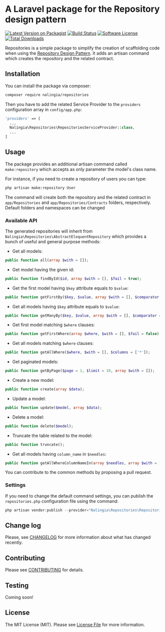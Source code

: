 A Laravel package for the Repository design pattern
=======================

[![Latest Version on Packagist](https://img.shields.io/packagist/v/nalingia/laravel-repositories.svg?style=flat-square)](https://packagist.org/packages/nalingia/laravel-repositories)
[![Build Status](https://travis-ci.org/nalingia/laravel-repositories.svg?branch=master)](https://travis-ci.org/nalingia/laravel-repositories)
[![Software License](https://img.shields.io/badge/license-MIT-brightgreen.svg?style=flat-square)](LICENSE.md)
[![Total Downloads](https://img.shields.io/packagist/dt/nalingia/laravel-repositories.svg?style=flat-square)](https://packagist.org/packages/nalingia/laravel-repositories)

Repositories is a simple package to simplify the creation of scaffolding code when using the [Repository Design Pattern](https://msdn.microsoft.com/en-us/library/ff649690.aspx).
It adds an artisan command which creates the repository and the related contract.
## Installation
You can install the package via composer:
```bash
composer require nalingia/repositories
```

Then you have to add the related Service Provider to the `providers` configuration array in `config/app.php`:
```php
'providers' => [
  ...
  Nalingia\Repositories\RepositoriesServiceProvider::class,
  ...
]
```
## Usage
The package provides an additional artisan command called `make:repository` which accepts as only parameter the model's class name.

For instance, if you need to create a repository of users you can type:

```bash
php artisan make:repository User
```

The command will create both the repository and the related contract in `app/Repositories` and `app/Repositories/Contracts` folders, respectively.
Default folders and namespaces can be changed 

### Available API
The generated repositories will inherit from `Nalingia\Repositories\AbstractEloquentRepository` which provides a bunch of useful and general purpose methods:
* Get all models:
```php
public function all(array $with = []); 
```
* Get model having the given id:
```php
public function findById($id, array $with = [], $fail = true);
```
* Get the first model having `$key` attribute equals to `$value`:
```php
public function getFirstBy($key, $value, array $with = [], $comparator = '=', $fail = false);
```
* Get all models having `$key` attribute equals to `$value`:
```php
public function getManyBy($key, $value, array $with = [], $comparator = '=');
```
* Get first model matching `$where` clauses:
```php
public function getFirstWhere(array $where, $with = [], $fail = false);
```
* Get all models matching `$where` clauses:
```php
public function getAllWhere($where, $with = [], $columns = ['*']);
```
* Get paginated models:
```php
public function getByPage($page = 1, $limit = 10, array $with = []);
```
* Create a new model:
```php
public function create(array $data);
```
* Update a model:
```php
public function update($model, array $data);
```
* Delete a model:
```php
public function delete($model);
```
* Truncate the table related to the model:
```php
public function truncate();
```
* Get all models having ```column_name``` in ```$needles```:
```php
public function getAllWhereColumnNameIn(array $needles, array $with = []);
```

You can contribute to the common methods by proposing a pull request.
### Settings
If you need to change the default command settings, you can publish the `repositories.php` configuration file using the command:

```php
php artisan vendor:publish --provider="Nalingia\Repositories\RepositoriesServiceProvider"
```


## Change log
Please, see [CHANGELOG](CHANGELOG.md) for more information about what has changed recently.

## Contributing
Please see [CONTRIBUTING](CONTRIBUTING.md) for details.

## Testing
Coming soon!

## License
The MIT License (MIT). Please see [License File](LICENSE.md) for more information.